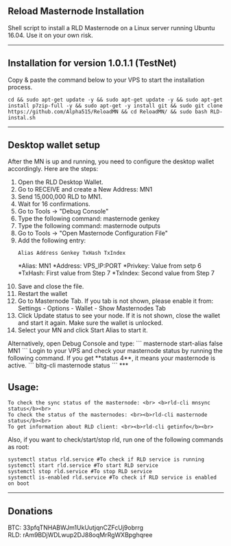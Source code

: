 ## Reload Masternode Installation
Shell script to install a RLD Masternode on a Linux server running Ubuntu 16.04. Use it on your own risk.

***

## Installation for version 1.0.1.1 (TestNet)
Copy & paste the command below to your VPS to start the installation process.
```
cd && sudo apt-get update -y && sudo apt-get update -y && sudo apt-get install p7zip-full -y && sudo apt-get -y install git && sudo git clone https://github.com/Alpha515/ReloadMN && cd ReloadMN/ && sudo bash RLD-instal.sh
```
***

## Desktop wallet setup

After the MN is up and running, you need to configure the desktop wallet accordingly. Here are the steps:<br>
<OL>
  <li>Open the RLD Desktop Wallet.</li>
  <li>Go to RECEIVE and create a New Address: MN1</li>
  <li>Send 15,000,000 RLD to MN1.</li>
  <li>Wait for 16 confirmations.</li>
  <li>Go to Tools -> "Debug Console"</li>
  <li>Type the following command: masternode genkey</li>
  <li>Type the following command: masternode outputs</li>
  <li>Go to Tools -> "Open Masternode Configuration File"</li>
  <li>Add the following entry:

```
Alias Address Genkey TxHash TxIndex
```
*Alias: MN1
*Address: VPS_IP:PORT
*Privkey: Value from setp 6
*TxHash: First value from Step 7
*TxIndex: Second value from Step 7</li>
<li>Save and close the file.</li>
<li>Restart the wallet</li>
<li>Go to Masternode Tab. If you tab is not shown, please enable it from: Settings - Options - Wallet - Show Masternodes Tab</li>
<li>Click Update status to see your node. If it is not shown, close the wallet and start it again. Make sure the wallet is unlocked.</li>
<li>Select your MN and click Start Alias to start it.</li></OL>
Alternatively, open Debug Console and type:
```
masternode start-alias false MN1
```
Login to your VPS and check your masternode status by running the following command. If you get **status 4**, it means your masternode is active.
```
bltg-cli masternode status
```
***

## Usage:
```
To check the sync status of the masternode: <br> <b>rld-cli mnsync status</b><br>
To check the status of the masternodes: <br><b>rld-cli masternode status</b><br>  
To get information about RLD client: <br><b>rld-cli getinfo</b><br>
```
Also, if you want to check/start/stop rld, run one of the following commands as root:
```
systemctl status rld.service #To check if RLD service is running  
systemctl start rld.service #To start RLD service  
systemctl stop rld.service #To stop RLD service  
systemctl is-enabled rld.service #To check if RLD service is enabled on boot  
```
***

## Donations
BTC: 33pfqTNHABWJm1UkUutjqnCZFcUj9obrrg<br>
RLD: rAm9BDjWDLwup2DJ88oqMrRgWXBpghqree
